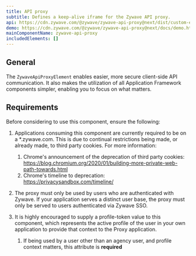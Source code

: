 ```yaml
---
title: API proxy
subtitle: Defines a keep-alive iframe for the Zywave API proxy.
api: https://cdn.zywave.com/@zywave/zywave-api-proxy@next/dist/custom-elements.json
demo: https://cdn.zywave.com/@zywave/zywave-api-proxy@next/docs/demo.html
mainComponentName: zywave-api-proxy
includedElements: []
---
```


## General

The `ZywaveApiProxyElement` enables easier, more secure client-side API communication. It also makes the utilization of all Application Framework components simpler, enabling you to focus on what matters.

## Requirements

Before considering to use this component, ensure the following:

1. Applications consuming this component are currently required to be on a *.zywave.com. This is due to continual restrictions being made, or already made, to third party cookies. For more information:

   1. Chrome's announcement of the deprecation of third party cookies: <https://blog.chromium.org/2020/01/building-more-private-web-path-towards.html>
   2. Chrome's timeline to deprecation: <https://privacysandbox.com/timeline/>
2. The proxy must only be used by users who are authenticated with Zywave. If your application serves a distinct user base, the proxy must only be served to users authenticated via Zywave SSO.
3. It is highly encouraged to supply a profile-token value to this component, which represents the active profile of the user in your own application to provide that context to the Proxy application.

   1. If being used by a user other than an agency user, and profile context matters, this attribute is **required**